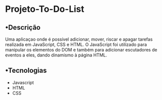 # Projeto-To-Do-List

## •Descrição
Uma aplicaçao onde é possível adicionar, mover, riscar e apagar tarefas realizada em JavaScript, CSS e HTML. O JavaScript foi utilizado para manipular os elementos do DOM e também para adicionar escutadores de eventos a eles, dando dinamismo à página HTML.

## •Tecnologias
- Javascript
- HTML
- CSS
